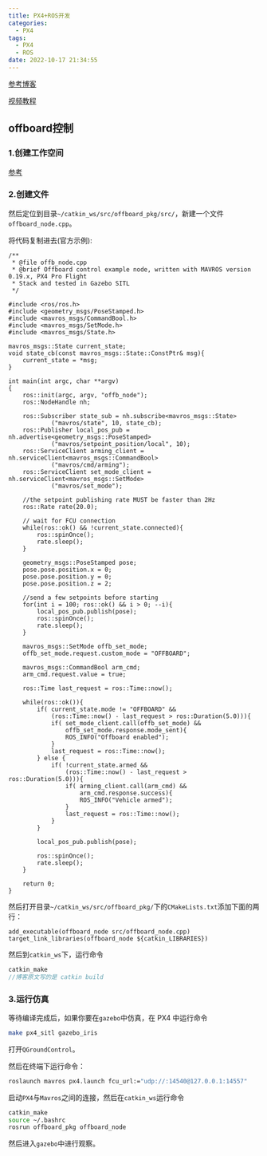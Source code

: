 ```yaml
---
title: PX4+ROS开发
categories:
  - PX4
tags:
  - PX4
  - ROS
date: 2022-10-17 21:34:55
---
```


[参考博客](https://www.cnblogs.com/cporoske/p/11641477.html)

[视频教程](https://www.bilibili.com/video/BV1ib4y1q7DJ/?spm_id_from=333.999.0.0&vd_source=c580acb208d0cf11f651aa5bf3869e1c)

## offboard控制

### 1.创建工作空间

[参考](https://blog.csdn.net/weixin_42237429/article/details/90238000)

### 2.创建文件

然后定位到目录`~/catkin_ws/src/offboard_pkg/src/`，新建一个文件`offboard_node.cpp`。

将代码复制进去(官方示例):

```
/**
 * @file offb_node.cpp
 * @brief Offboard control example node, written with MAVROS version 0.19.x, PX4 Pro Flight
 * Stack and tested in Gazebo SITL
 */

#include <ros/ros.h>
#include <geometry_msgs/PoseStamped.h>
#include <mavros_msgs/CommandBool.h>
#include <mavros_msgs/SetMode.h>
#include <mavros_msgs/State.h>

mavros_msgs::State current_state;
void state_cb(const mavros_msgs::State::ConstPtr& msg){
    current_state = *msg;
}

int main(int argc, char **argv)
{
    ros::init(argc, argv, "offb_node");
    ros::NodeHandle nh;

    ros::Subscriber state_sub = nh.subscribe<mavros_msgs::State>
            ("mavros/state", 10, state_cb);
    ros::Publisher local_pos_pub = nh.advertise<geometry_msgs::PoseStamped>
            ("mavros/setpoint_position/local", 10);
    ros::ServiceClient arming_client = nh.serviceClient<mavros_msgs::CommandBool>
            ("mavros/cmd/arming");
    ros::ServiceClient set_mode_client = nh.serviceClient<mavros_msgs::SetMode>
            ("mavros/set_mode");

    //the setpoint publishing rate MUST be faster than 2Hz
    ros::Rate rate(20.0);

    // wait for FCU connection
    while(ros::ok() && !current_state.connected){
        ros::spinOnce();
        rate.sleep();
    }

    geometry_msgs::PoseStamped pose;
    pose.pose.position.x = 0;
    pose.pose.position.y = 0;
    pose.pose.position.z = 2;

    //send a few setpoints before starting
    for(int i = 100; ros::ok() && i > 0; --i){
        local_pos_pub.publish(pose);
        ros::spinOnce();
        rate.sleep();
    }

    mavros_msgs::SetMode offb_set_mode;
    offb_set_mode.request.custom_mode = "OFFBOARD";

    mavros_msgs::CommandBool arm_cmd;
    arm_cmd.request.value = true;

    ros::Time last_request = ros::Time::now();

    while(ros::ok()){
        if( current_state.mode != "OFFBOARD" &&
            (ros::Time::now() - last_request > ros::Duration(5.0))){
            if( set_mode_client.call(offb_set_mode) &&
                offb_set_mode.response.mode_sent){
                ROS_INFO("Offboard enabled");
            }
            last_request = ros::Time::now();
        } else {
            if( !current_state.armed &&
                (ros::Time::now() - last_request > ros::Duration(5.0))){
                if( arming_client.call(arm_cmd) &&
                    arm_cmd.response.success){
                    ROS_INFO("Vehicle armed");
                }
                last_request = ros::Time::now();
            }
        }

        local_pos_pub.publish(pose);

        ros::spinOnce();
        rate.sleep();
    }

    return 0;
}

```

然后打开目录`~/catkin_ws/src/offboard_pkg/`下的`CMakeLists.txt`添加下面的两行：

```
add_executable(offboard_node src/offboard_node.cpp)
target_link_libraries(offboard_node ${catkin_LIBRARIES})
```

然后到`catkin_ws`下，运行命令

```c++
catkin_make
//博客原文写的是 catkin build
```

### 3.运行仿真

等待编译完成后，如果你要在`gazebo`中仿真，在 PX4 中运行命令

```bash
make px4_sitl gazebo_iris
```

打开`QGroundControl`。

然后在终端下运行命令：

```bash
roslaunch mavros px4.launch fcu_url:="udp://:14540@127.0.0.1:14557"
```

启动`PX4`与`Mavros`之间的连接，然后在`catkin_ws`运行命令

```bash
catkin_make
source ~/.bashrc
rosrun offboard_pkg offboard_node
```

然后进入`gazebo`中进行观察。